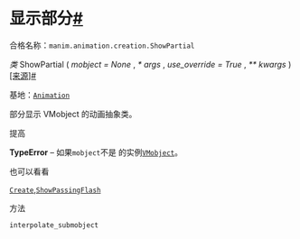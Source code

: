 # 显示部分[#](#showpartial "此标题的固定链接")

合格名称：`manim.animation.creation.ShowPartial`

_类_ ShowPartial ( _mobject = None_ , _\* args_ , _use_override = True_ , _\*\* kwargs_ )[\[来源\]](../_modules/manim/animation/creation.html#ShowPartial)[#](#manim.animation.creation.ShowPartial "此定义的固定链接")

基地：[`Animation`](manim.animation.animation.Animation.html#manim.animation.animation.Animation "manim.animation.animation.Animation")

部分显示 VMobject 的动画抽象类。

提高

**TypeError** – 如果`mobject`不是 的实例[`VMobject`](manim.mobject.types.vectorized_mobject.VMobject.html#manim.mobject.types.vectorized_mobject.VMobject "manim.mobject.types.vectorized_mobject.VMobject")。

也可以看看

[`Create`](manim.animation.creation.Create.html#manim.animation.creation.Create "manim.animation.creation.Create"),[`ShowPassingFlash`](manim.animation.indication.ShowPassingFlash.html#manim.animation.indication.ShowPassingFlash "manim.animation.inspiration.ShowPassingFlash")

方法

`interpolate_submobject`
